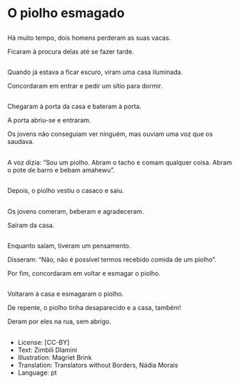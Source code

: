 # O piolho esmagado

##
Há muito tempo, dois homens perderam as suas vacas.

Ficaram à procura delas até se fazer tarde.

##
Quando já estava a ficar escuro, viram uma casa iluminada.

Concordaram em entrar e pedir um sítio para dormir.

##
Chegaram à porta da casa e bateram à porta.

A porta abriu-se e entraram.

Os jovens não conseguiam ver ninguém, mas ouviam uma voz que os saudava.

##
A voz dizia: “Sou um piolho. Abram o tacho e comam qualquer coisa. Abram o pote de barro e bebam amahewu”.

##
Depois, o piolho vestiu o casaco e saiu.

##
Os jovens comeram, beberam e agradeceram.

Saíram da casa.

##
Enquanto saíam, tiveram um pensamento.

Disseram: “Não, não é possível termos recebido comida de um piolho”.

Por fim, concordaram em voltar e esmagar o piolho.

##
Voltaram à casa e esmagaram o piolho.

De repente, o piolho tinha desaparecido e a casa, também!

Deram por eles na rua, sem abrigo.

##
* License: [CC-BY]
* Text: Zimbili Dlamini
* Illustration: Magriet Brink
* Translation: Translators without Borders, Nádia Morais
* Language: pt
